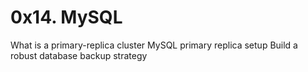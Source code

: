 # **0x14. MySQL**
What is a primary-replica cluster
MySQL primary replica setup
Build a robust database backup strategy
